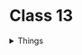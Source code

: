 # Class 13


<details markdown="block"><summary>Things</summary>



### <li> Review the Submission Instructions for guidance on completing and submitting this assignment.</li>

Answer

### <li> Reading</li>

Answer

### <li> CRUD Basics</li>

Answer

### <li> Which HTTP method would you use to update a record through an API?</li>

Answer

### <li> Which REST methods require an ID parameter?</li>

Answer

### <li> Videos</li>

Answer

### <li> Speed Coding: Building a CRUD API (Watch a Twitch streamer code an Express API in 20 minutes!)</li>

Answer

### <li> What’s the relationship between REST and CRUD?</li>

Answer

### <li> If you had to describe the process of creating a RESTful API in 5 steps, what would they be?</li>

Answer

</details>